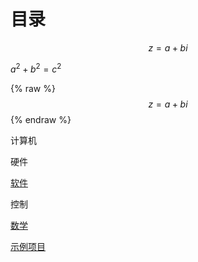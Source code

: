 
# 目录

$$
z=a+bi
$$

$a^2 + b^2 = c^2$

{% raw %}
$$
z=a+bi
$$
{% endraw %}

计算机

硬件

[软件](page/software/contents)

控制

[数学](page/mathmatic/contents)

[示例项目](page/project/contents)